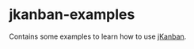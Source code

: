 # jkanban-examples
Contains some examples to learn how to use <a href="https://github.com/riktar/jkanban">jKanban</a>.

